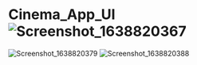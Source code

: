 # Cinema_App_UI![Screenshot_1638820367](https://user-images.githubusercontent.com/54988806/144913652-b425e438-7497-41a0-901e-cf0b182b50e7.png)
![Screenshot_1638820379](https://user-images.githubusercontent.com/54988806/144913656-c9ebdf35-940e-4052-bd16-fb261f290501.png)
![Screenshot_1638820388](https://user-images.githubusercontent.com/54988806/144913659-51520cb4-19e8-407e-8686-ced8154e684b.png)
